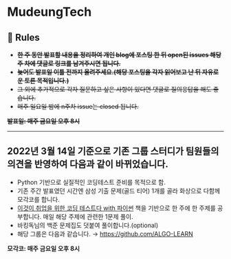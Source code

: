 # MudeungTech

## 📌 Rules
- ~~**한 주 동안 발표할 내용을 정리하여 개인 blog에 포스팅 한 뒤 open된 issues 해당 주 차에 댓글로 링크를 남겨주시면 됩니다.**~~
- ~~**늦어도 발표일 이틀 전까지 올려주세요.(해당 포스팅을 각자 읽어보고 난 뒤 자유로운 토론 목적입니다.)**~~
- ~~그 외에 추가적으로 각자 질문하고 싶은 사항이 있다면 댓글로 질의응답을 해도 좋습니다.~~
- ~~매주 일요일 밤에 n주차 issue는 closed 됩니다.~~

~~**발표일: 매주 금요일 오후 8시**~~

-------------------------------------------

## 2022년 3월 14일 기준으로 기존 그룹 스터디가 팀원들의 의견을 반영하여 다음과 같이 바뀌었습니다.
- Python 기반으로 실질적인 코딩테스트 준비를 목적으로 함.
- 기존 주간 발표였던 시간엔 삼성 기출 문제(골드 티어) 1개를 골라 화상으로 다함께 모각코를 합니다.
- [이것이 취업을 위한 코딩 테스트다 with 파이썬](http://www.yes24.com/Product/Goods/9143392) 책을 기반으로 한 주에 한 주제를 공부합니다. 매일 해당 주제에 관련한 1문제 풀이.
- 바킹독님의 백준 문제집도 덧붙여 풀이합니다.(optional)
- 해당 그룹은 다음과 같습니다. → https://github.com/ALGO-LEARN

**모각코: 매주 금요일 오후 8시**
